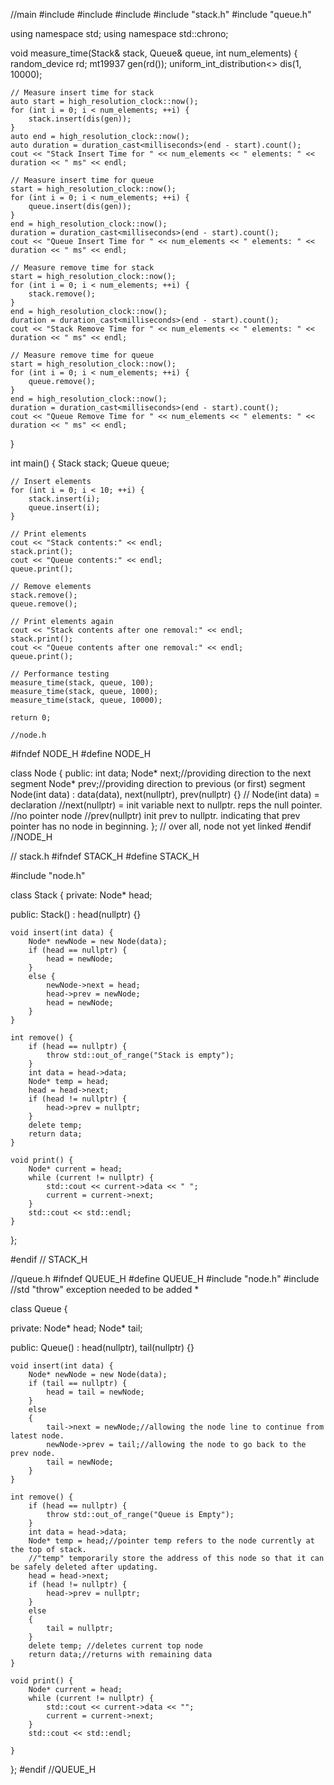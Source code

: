 //main
#include <iostream>
#include <chrono>
#include <random>
#include "stack.h"
#include "queue.h"

using namespace std;
using namespace std::chrono;

void measure_time(Stack& stack, Queue& queue, int num_elements) {
    random_device rd;
    mt19937 gen(rd());
    uniform_int_distribution<> dis(1, 10000);

    // Measure insert time for stack
    auto start = high_resolution_clock::now();
    for (int i = 0; i < num_elements; ++i) {
        stack.insert(dis(gen));
    }
    auto end = high_resolution_clock::now();
    auto duration = duration_cast<milliseconds>(end - start).count();
    cout << "Stack Insert Time for " << num_elements << " elements: " << duration << " ms" << endl;

    // Measure insert time for queue
    start = high_resolution_clock::now();
    for (int i = 0; i < num_elements; ++i) {
        queue.insert(dis(gen));
    }
    end = high_resolution_clock::now();
    duration = duration_cast<milliseconds>(end - start).count();
    cout << "Queue Insert Time for " << num_elements << " elements: " << duration << " ms" << endl;

    // Measure remove time for stack
    start = high_resolution_clock::now();
    for (int i = 0; i < num_elements; ++i) {
        stack.remove();
    }
    end = high_resolution_clock::now();
    duration = duration_cast<milliseconds>(end - start).count();
    cout << "Stack Remove Time for " << num_elements << " elements: " << duration << " ms" << endl;

    // Measure remove time for queue
    start = high_resolution_clock::now();
    for (int i = 0; i < num_elements; ++i) {
        queue.remove();
    }
    end = high_resolution_clock::now();
    duration = duration_cast<milliseconds>(end - start).count();
    cout << "Queue Remove Time for " << num_elements << " elements: " << duration << " ms" << endl;
}

int main() {
    Stack stack;
    Queue queue;

    // Insert elements
    for (int i = 0; i < 10; ++i) {
        stack.insert(i);
        queue.insert(i);
    }

    // Print elements
    cout << "Stack contents:" << endl;
    stack.print();
    cout << "Queue contents:" << endl;
    queue.print();

    // Remove elements
    stack.remove();
    queue.remove();

    // Print elements again
    cout << "Stack contents after one removal:" << endl;
    stack.print();
    cout << "Queue contents after one removal:" << endl;
    queue.print();

    // Performance testing
    measure_time(stack, queue, 100);
    measure_time(stack, queue, 1000);
    measure_time(stack, queue, 10000);

    return 0;

    //node.h
#ifndef NODE_H
#define NODE_H

class Node {
public:
	int data;
	Node* next;//providing direction to the next segment
	Node* prev;//providing direction to previous (or first) segment
	Node(int data) : data(data), next(nullptr), prev(nullptr) {}
	// Node(int data) = declaration //next(nullptr) = init variable next to nullptr. reps the null pointer.
	//no pointer node
   //prev(nullptr) init prev to nullptr. indicating that prev pointer has no node in beginning. 
}; // over all, node not yet linked
#endif //NODE_H

// stack.h
#ifndef STACK_H
#define STACK_H

#include "node.h"

class Stack {
private:
    Node* head;

public:
    Stack() : head(nullptr) {}

    void insert(int data) {
        Node* newNode = new Node(data);
        if (head == nullptr) {
            head = newNode;
        }
        else {
            newNode->next = head;
            head->prev = newNode;
            head = newNode;
        }
    }

    int remove() {
        if (head == nullptr) {
            throw std::out_of_range("Stack is empty");
        }
        int data = head->data;
        Node* temp = head;
        head = head->next;
        if (head != nullptr) {
            head->prev = nullptr;
        }
        delete temp;
        return data;
    }

    void print() {
        Node* current = head;
        while (current != nullptr) {
            std::cout << current->data << " ";
            current = current->next;
        }
        std::cout << std::endl;
    }
};

#endif // STACK_H

//queue.h
#ifndef QUEUE_H
#define QUEUE_H
#include "node.h"
#include <stdexcept>//std "throw" exception needed to be added *

class Queue {

private:
	Node* head;
	Node* tail;

public:
	Queue() : head(nullptr), tail(nullptr) {}

	void insert(int data) {
		Node* newNode = new Node(data);
		if (tail == nullptr) {
			head = tail = newNode;
		}
		else 
		{
			tail->next = newNode;//allowing the node line to continue from latest node.
			newNode->prev = tail;//allowing the node to go back to the prev node.
			tail = newNode;
		}
	}

	int remove() {
		if (head == nullptr) {
			throw std::out_of_range("Queue is Empty");
		}
		int data = head->data;
		Node* temp = head;//pointer temp refers to the node currently at the top of stack.
		//"temp" temporarily store the address of this node so that it can be safely deleted after updating.
		head = head->next;
		if (head != nullptr) {
			head->prev = nullptr;
		}
		else
		{
			tail = nullptr;
		}
		delete temp; //deletes current top node
		return data;//returns with remaining data
	}

	void print() {
		Node* current = head;
		while (current != nullptr) {
			std::cout << current->data << "";
			current = current->next;
		}
		std::cout << std::endl;

	}
};
#endif //QUEUE_H

